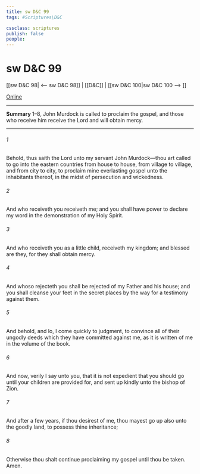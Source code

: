 ```yaml
---
title: sw D&C 99
tags: #Scriptures\D&C

cssclass: scriptures
publish: false
people:
---
```


# sw D&C 99
[[sw D&C 98| <-- sw D&C 98]] | [[D&C]] | [[sw D&C 100|sw D&C 100 --> ]]

[Online](https://churchofjesuschrist.org/study/scriptures/dc-testament/dc/99?lang=eng)

---
__Summary__
1–8, John Murdock is called to proclaim the gospel, and those who receive him receive the Lord and will obtain mercy.

---
###### 1 
Behold, thus saith the Lord unto my servant John Murdock—thou art called to go into the eastern countries from house to house, from village to village, and from city to city, to proclaim mine everlasting gospel unto the inhabitants thereof, in the midst of persecution and wickedness.

###### 2 
And who receiveth you receiveth me; and you shall have power to declare my word in the demonstration of my Holy Spirit.

###### 3 
And who receiveth you as a little child, receiveth my kingdom; and blessed are they, for they shall obtain mercy.

###### 4 
And whoso rejecteth you shall be rejected of my Father and his house; and you shall cleanse your feet in the secret places by the way for a testimony against them.

###### 5 
And behold, and lo, I come quickly to judgment, to convince all of their ungodly deeds which they have committed against me, as it is written of me in the volume of the book.

###### 6 
And now, verily I say unto you, that it is not expedient that you should go until your children are provided for, and sent up kindly unto the bishop of Zion.

###### 7 
And after a few years, if thou desirest of me, thou mayest go up also unto the goodly land, to possess thine inheritance;

###### 8 
Otherwise thou shalt continue proclaiming my gospel until thou be taken. Amen.

